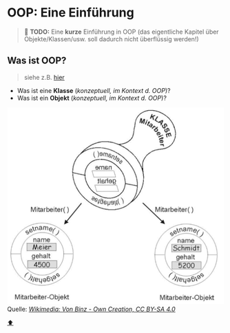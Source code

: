 # OOP: Eine Einführung

> :construction: **TODO:** Eine **kurze** Einführung in OOP (das eigentliche Kapitel über Objekte/Klassen/usw. soll dadurch nicht überflüssig werden!)

## Was ist OOP?

> siehe z.B. [hier](https://de.wikibooks.org/wiki/Java_Standard:_Objektorientierung_Sinn_und_Zweck)

-   Was ist eine **Klasse** (_konzeptuell, im Kontext d. OOP_)?
-   Was ist ein **Objekt** (_konzeptuell, im Kontext d. OOP_)?

![Mitarbeiter-Klasse](../assets/images/Employee-Class.png)  
Quelle: [_Wikimedia: Von Binz - Own Creation, CC BY-SA 4.0_](https://commons.wikimedia.org/w/index.php?curid=62707688)


<!-- Dieser Link sollte am Ende der Datei stehen! -->
<a class="top-link" href="#">:arrow_up:</a>